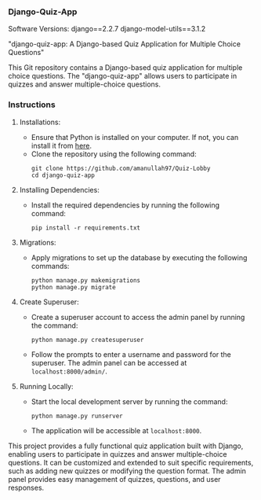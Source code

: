 ### Django-Quiz-App

Software Versions:
django==2.2.7
django-model-utils==3.1.2

"django-quiz-app: A Django-based Quiz Application for Multiple Choice Questions"

This Git repository contains a Django-based quiz application for multiple choice questions. The "django-quiz-app" allows users to participate in quizzes and answer multiple-choice questions.

### Instructions

1) Installations:
   - Ensure that Python is installed on your computer. If not, you can install it from [here](https://www.python.org).
   - Clone the repository using the following command:
     ```
     git clone https://github.com/amanullah97/Quiz-Lobby
     cd django-quiz-app
     ```

2) Installing Dependencies:
   - Install the required dependencies by running the following command:
     ```
     pip install -r requirements.txt
     ```

3) Migrations:
   - Apply migrations to set up the database by executing the following commands:
     ```
     python manage.py makemigrations
     python manage.py migrate
     ```

4) Create Superuser:
   - Create a superuser account to access the admin panel by running the command:
     ```
     python manage.py createsuperuser
     ```
   - Follow the prompts to enter a username and password for the superuser. The admin panel can be accessed at `localhost:8000/admin/`.

5) Running Locally:
   - Start the local development server by running the command:
     ```
     python manage.py runserver
     ```
   - The application will be accessible at `localhost:8000`.

This project provides a fully functional quiz application built with Django, enabling users to participate in quizzes and answer multiple-choice questions. It can be customized and extended to suit specific requirements, such as adding new quizzes or modifying the question format. The admin panel provides easy management of quizzes, questions, and user responses.



